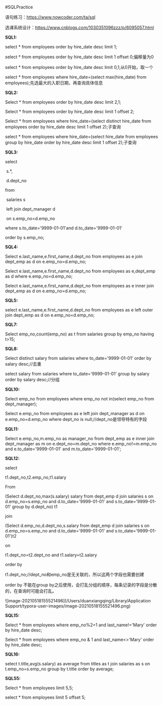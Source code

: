#SQLPractice

语句练习：https://www.nowcoder.com/ta/sql

选课系统设计：https://www.cnblogs.com/1030351096zzz/p/6095057.html

**SQL1:**

select * from employees  order by hire_date desc limit 1;

select * from employees  order by hire_date desc limit 1 offset 0;偏移量为0

select * from employees  order by hire_date desc limit 0,1;从0开始，取一个

select * from employees where hire_date=(select max(hire_date) from employees);先选最大的入职日期，再查询具体信息

**SQL2:**

Select * from employees order by hire_date desc limit 2,1;

Select * from employees order by hire_date desc limit 1 offset 2;

Select * from employees where hire_date=(select distinct hire_date from employees order by hire_date desc limit 1 offset 2);子查询

select * from employees where hire_date=(select hire_date from employees group by hire_date order by hire_date desc limit 1 offset 2);子查询

**SQL3:**

select 

​    s.*,

​    d.dept_no 

from 

​    salaries s 

​    left join dept_manager d 

​      on s.emp_no=d.emp_no

where s.to_date='9999-01-01'and d.to_date='9999-01-01'

order by s.emp_no; 

**SQL4:**

Select e.last_name,e.first_name,d.dept_no from employees as e join dept_emp as d on e.emp_no=d.emp_no;

Select e.last_name,e.first_name,d.dept_no from employees as e,dept_emp as d where e.emp_no=d.emp_no;

Select e.last_name,e.first_name,d.dept_no from employees as e inner join dept_emp as d on e.emp_no=d.emp_no;

**SQL5:**

select e.last_name,e.first_name,d.dept_no from employees as e left outer join dept_emp as d on e.emp_no=d.emp_no;

**SQL7:**

Select emp_no,count(emp_no) as t from salaries group by emp_no having t>15;

**SQL8:**

Select distinct salary from salaries where to_date='9999-01-01' order by salary desc;//去重

select salary from salaries where to_date='9999-01-01' group by salary order by salary desc;//分组

**SQL10:**

Select emp_no from employees where emp_no not in(select emp_no from dept_manager);

Select e.emp_no from employees as e left join dept_manager as d on e.emp_no=d.emp_no where dept_no is null;//dept_no是领导特有的字段

**SQL11:**

Select e.emp_no,m.emp_no as manager_no from dept_emp as e inner join dept_manager as m on e.dept_no=m.dept_no where e.emp_no!=m.emp_no and e.to_date='9999-01-01' and m.to_date='9999-01-01';

**SQL12:**

select

   t1.dept_no,t2.emp_no,t1.salary

From

  (Select d.dept_no,max(s.salary) salary from dept_emp d join salaries s on d.emp_no=s.emp_no and d.to_date='9999-01-01' and s.to_date='9999-01-01' group by d.dept_no) t1

join

  (Select d.emp_no,d.dept_no,s.salary from dept_emp d join salaries s on d.emp_no=s.emp_no and d.to_date='9999-01-01' and s.to_date='9999-01-01')t2

on

  t1.dept_no=t2.dept_no and t1.salary=t2.salary

order by

 t1.dept_no;//dept_no和emp_no是无关联的，所以这两个字段也需要创建

order by 不能在group by之后使用，会打乱分组的顺序，每条记录的字段是分散的，在查询时可能会打乱。

![image-20210518155521496](/Users/duanxiangqing/Library/Application Support/typora-user-images/image-20210518155521496.png)

**SQL15:**

Select * from employees where emp_no%2=1 and last_name!='Mary' order by hire_date desc;

Select * from employees where emp_no & 1 and last_name<>'Mary' order by hire_date desc;

**SQL16:**

select t.title,avg(s.salary) as average from titles as t join salaries as s on t.emp_no=s.emp_no group by t.title order by average;



**SQL55:**

Select * from employees limit 5,5;

select * from employees limit 5 offset 5;